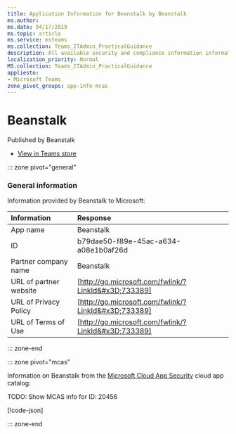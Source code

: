 ```yaml
---
title: Application Information for Beanstalk by Beanstalk
ms.author: 
ms.date: 04/17/2019
ms.topic: article
ms.service: msteams
ms.collection: Teams_ITAdmin_PracticalGuidance
description: All available security and compliance information information for Beanstalk, its data handling policies, its Microsoft Cloud App Security app catalog information, and security/compliance information in the CSA STAR registry.
localization_priority: Normal
MS.collection: Teams_ITAdmin_PracticalGuidance
appliesto:
- Microsoft Teams
zone_pivot_groups: app-info-mcas
---
```

# Beanstalk

Published by Beanstalk
* <a href="https://teams.microsoft.com/l/app/b79dae50-f89e-45ac-a634-a08e1b0af26d" target="_blank">View in Teams store</a>

::: zone pivot="general"

### General information

Information provided by Beanstalk to Microsoft:

| **Information** | **Response** |
|:----------------|:-------------|
| App name | Beanstalk |
| ID | b79dae50-f89e-45ac-a634-a08e1b0af26d |
| Partner company name | Beanstalk |
| URL of partner website | [http://go.microsoft.com/fwlink/?LinkId&#x3D;733389] |
| URL of Privacy Policy | [http://go.microsoft.com/fwlink/?LinkId&#x3D;733389] |
| URL of Terms of Use | [http://go.microsoft.com/fwlink/?LinkId&#x3D;733389] |

::: zone-end


::: zone pivot="mcas"

Information on Beanstalk from the [Microsoft Cloud App Security](https://www.microsoft.com/en-us/enterprise-mobility-security/cloud-app-security) cloud app catalog:

TODO: Show MCAS info for ID: 20456

[!code-json[](./json/20456.json)]

::: zone-end

